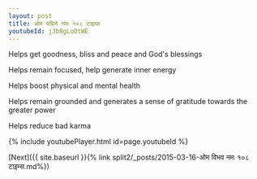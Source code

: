 ```yaml
---
layout: post
title: ओम पद्मिने नमः १०८ टाइम्स
youtubeId: jJb8gLoDtWE
---
```

 
 
Helps get goodness, bliss and peace and God's blessings
 
Helps remain focused, help generate inner energy 
 
Helps boost physical and mental health 
 
Helps remain grounded and generates a sense of gratitude towards the greater power 
 
Helps reduce bad karma
 
 
 
 


{% include youtubePlayer.html id=page.youtubeId %}
 
[Next]({{ site.baseurl }}{% link  split2/_posts/2015-03-16-ओम विभव नमः १०८ टाइम्स.md%})
 
